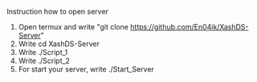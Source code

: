Instruction how to open server
1. Open termux and write "git clone https://github.com/En04ik/XashDS-Server"
2. Write cd XashDS-Server
3. Write ./Script_1
4. Write ./Script_2
5. For start your server, write ./Start_Server
